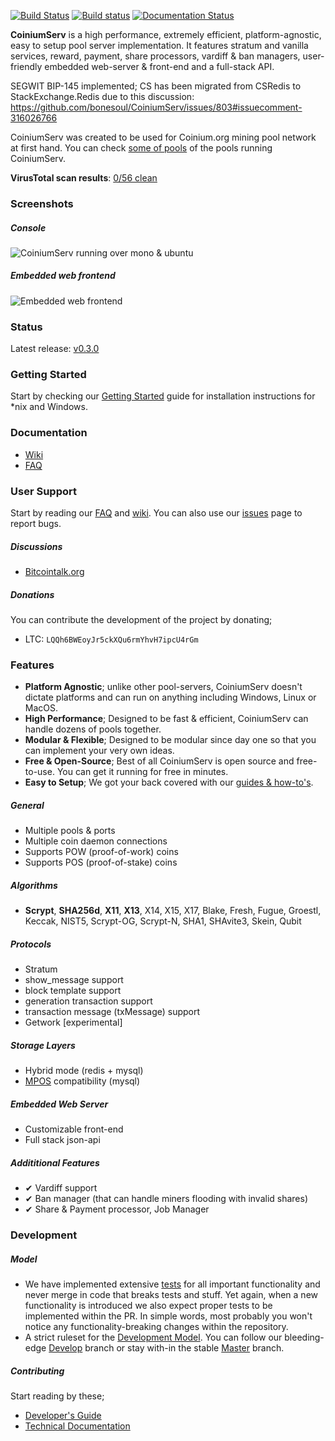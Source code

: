 [![Build Status](https://api.travis-ci.org/vagabondan/CoiniumServ.svg?branch=develop)](https://travis-ci.org/vagabondan/CoiniumServ) [![Build status](https://ci.appveyor.com/api/projects/status/3x349ig9dt14943t)](https://ci.appveyor.com/project/vagabondan/CoiniumServ) [![Documentation Status](https://readthedocs.org/projects/coiniumserv/badge/?version=latest)](https://readthedocs.org/projects/coiniumserv/?badge=latest)

**CoiniumServ** is a high performance, extremely efficient, platform-agnostic, easy to setup pool server implementation. It features stratum and vanilla services, reward, payment, share processors, vardiff & ban managers, user-friendly embedded web-server & front-end and a full-stack API.

SEGWIT BIP-145 implemented; CS has been migrated from CSRedis to StackExchange.Redis due to this discussion: https://github.com/bonesoul/CoiniumServ/issues/803#issuecomment-316026766

CoiniumServ was created to be used for Coinium.org mining pool network at first hand. You can check [some of pools](https://github.com/bonesoul/CoiniumServ/wiki/Pools) of the pools running CoiniumServ.


**VirusTotal scan results**: [0/56 clean](https://www.virustotal.com/en/file/29a17a38785ae3a535572a08b8dce5dd937718748e9c30f2e0088ed23d157968/analysis/1495791384/)

### Screenshots

##### Console

![CoiniumServ running over mono & ubuntu](http://i.imgur.com/HvaPVrZ.png)

##### Embedded web frontend

![Embedded web frontend](http://i.imgur.com/oOF8lQ0.png)

### Status

Latest release: [v0.3.0](https://github.com/vagabondan/CoiniumServ/releases/tag/v0.3.0)

### Getting Started

Start by checking our [Getting Started](https://github.com/bonesoul/CoiniumServ/wiki/Getting-Started) guide for installation instructions for *nix and Windows.

### Documentation

* [Wiki](https://github.com/bonesoul/CoiniumServ/wiki/)
* [FAQ](https://github.com/bonesoul/CoiniumServ/wiki/FAQ)

### User Support

Start by reading our [FAQ](https://github.com/bonesoul/CoiniumServ/wiki/FAQ) and [wiki](https://github.com/bonesoul/CoiniumServ/wiki/). You can also use our [issues](https://github.com/vagabondan/CoiniumServ/issues) page to report bugs.

##### Discussions

* [Bitcointalk.org](https://bitcointalk.org/index.php?topic=604476.0)

##### Donations

You can contribute the development of the project by donating;

* LTC: `LQQh6BWEoyJr5ckXQu6rmYhvH7ipcU4rGm`


### Features
* __Platform Agnostic__; unlike other pool-servers, CoiniumServ doesn't dictate platforms and can run on anything including Windows, Linux or MacOS.
* __High Performance__; Designed to be fast & efficient, CoiniumServ can handle dozens of pools together.
* __Modular & Flexible__; Designed to be modular since day one so that you can implement your very own ideas.
* __Free & Open-Source__; Best of all CoiniumServ is open source and free-to-use. You can get it running for free in minutes.
* __Easy to Setup__; We got your back covered with our [guides & how-to's](https://github.com/bonesoul/CoiniumServ/wiki).

##### General

* Multiple pools & ports
* Multiple coin daemon connections
* Supports POW (proof-of-work) coins
* Supports POS (proof-of-stake) coins

##### Algorithms

* __Scrypt__, __SHA256d__, __X11__, __X13__, X14, X15, X17, Blake, Fresh, Fugue, Groestl, Keccak, NIST5, Scrypt-OG, Scrypt-N, SHA1, SHAvite3, Skein, Qubit

##### Protocols

* Stratum
 * show_message support
 * block template support
 * generation transaction support
 * transaction message (txMessage) support
* Getwork [experimental]

##### Storage Layers

* Hybrid mode (redis + mysql)
* [MPOS](https://github.com/MPOS/php-mpos) compatibility (mysql)

##### Embedded Web Server

* Customizable front-end
* Full stack json-api

##### Addititional Features

* ✔ Vardiff support
* ✔ Ban manager (that can handle miners flooding with invalid shares)
* ✔ Share & Payment processor, Job Manager

### Development

##### Model

* We have implemented extensive [tests](https://github.com/vagabondan/CoiniumServ/tree/develop/src/Tests) for all important functionality and never merge in code that breaks tests and stuff. Yet again, when a new functionality is introduced we also expect proper tests to be implemented within the PR. In simple words, most probably you won't notice any functionality-breaking changes within the repository.
* A strict ruleset for the [Development Model](https://github.com/bonesoul/CoiniumServ/wiki/Development-Model). You can follow our bleeding-edge [Develop](https://github.com/vagabondan/CoiniumServ) branch or stay with-in the stable [Master](https://github.com/vagabondan/CoiniumServ/tree/master) branch.

##### Contributing

Start reading by these;

* [Developer's Guide](https://github.com/bonesoul/CoiniumServ/wiki/Developer's-Guide)
* [Technical Documentation](https://github.com/bonesoul/CoiniumServ/wiki/Technical-Documentation)

